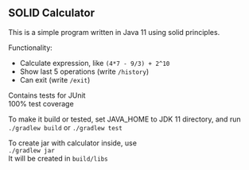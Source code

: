 ## SOLID Calculator

This is a simple program written in Java 11 using solid
principles. 

Functionality:
 * Calculate expression, like `(4*7 - 9/3) + 2^10`
 * Show last 5 operations (write `/history`)
 * Can exit (write `/exit`)
 
Contains tests for JUnit  
100% test coverage

To make it build or tested, set JAVA_HOME to JDK 11 directory, and run  
`./gradlew build` or `./gradlew test`
 
To create jar with calculator inside, use  
`./gradlew jar`  
It will be created in `build/libs`